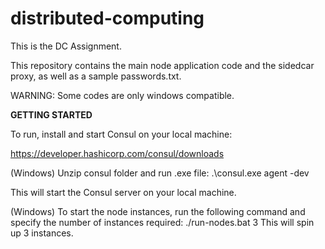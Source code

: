 # distributed-computing
This is the DC Assignment.

This repository contains the main node application code and the sidedcar proxy, as well as a sample passwords.txt.

WARNING: Some codes are only windows compatible.

**GETTING STARTED**

To run, install and start Consul on your local machine:

https://developer.hashicorp.com/consul/downloads

(Windows)
Unzip consul folder and run .exe file:
.\consul.exe agent -dev

This will start the Consul server on your local machine.

(Windows)
To start the node instances, run the following command and specify the number of instances required:
./run-nodes.bat 3
This will spin up 3 instances.



